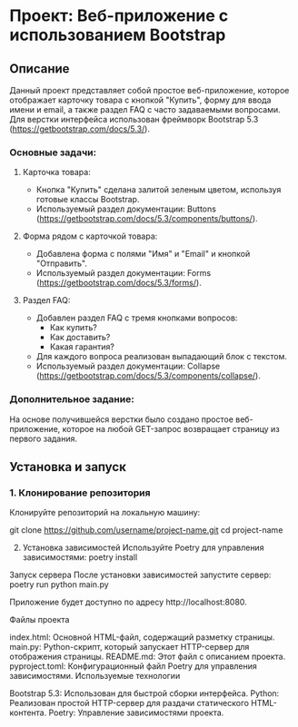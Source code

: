 # Проект: Веб-приложение с использованием Bootstrap

## Описание

Данный проект представляет собой простое веб-приложение, которое отображает карточку товара с кнопкой "Купить", форму для ввода имени и email, а также раздел FAQ с часто задаваемыми вопросами. Для верстки интерфейса использован фреймворк Bootstrap 5.3 (https://getbootstrap.com/docs/5.3/).

### Основные задачи:

1. Карточка товара:
   - Кнопка "Купить" сделана залитой зеленым цветом, используя готовые классы Bootstrap.
   - Используемый раздел документации: Buttons (https://getbootstrap.com/docs/5.3/components/buttons/).

2. Форма рядом с карточкой товара:
   - Добавлена форма с полями "Имя" и "Email" и кнопкой "Отправить".
   - Используемый раздел документации: Forms (https://getbootstrap.com/docs/5.3/forms/).

3. Раздел FAQ:
   - Добавлен раздел FAQ с тремя кнопками вопросов:
     - Как купить?
     - Как доставить?
     - Какая гарантия?
   - Для каждого вопроса реализован выпадающий блок с текстом.
   - Используемый раздел документации: Collapse (https://getbootstrap.com/docs/5.3/components/collapse/).

### Дополнительное задание:

На основе получившейся верстки было создано простое веб-приложение, которое на любой GET-запрос возвращает страницу из первого задания.

## Установка и запуск

### 1. Клонирование репозитория

Клонируйте репозиторий на локальную машину:

git clone https://github.com/username/project-name.git
cd project-name

2. Установка зависимостей
Используйте Poetry для управления зависимостями:
poetry install

Запуск сервера
После установки зависимостей запустите сервер:
poetry run python main.py

Приложение будет доступно по адресу http://localhost:8080.

Файлы проекта

index.html: Основной HTML-файл, содержащий разметку страницы.
main.py: Python-скрипт, который запускает HTTP-сервер для отображения страницы.
README.md: Этот файл с описанием проекта.
pyproject.toml: Конфигурационный файл Poetry для управления зависимостями.
Используемые технологии

Bootstrap 5.3: Использован для быстрой сборки интерфейса.
Python: Реализован простой HTTP-сервер для раздачи статического HTML-контента.
Poetry: Управление зависимостями проекта.

